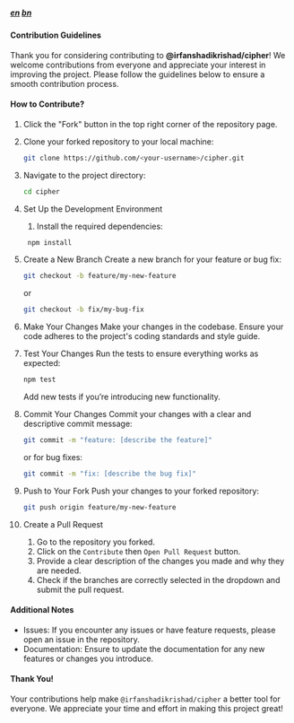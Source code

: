 ##### [en](/docs/en/CONTRIBUTING.md) [bn](/docs/bn/CONTRIBUTING.md)

#### Contribution Guidelines

Thank you for considering contributing to **@irfanshadikrishad/cipher**! We welcome contributions from everyone and appreciate your interest in improving the project. Please follow the guidelines below to ensure a smooth contribution process.

#### How to Contribute?

1.  Click the "Fork" button in the top right corner of the repository page.
2.  Clone your forked repository to your local machine:
    ```bash
    git clone https://github.com/<your-username>/cipher.git
    ```
3.  Navigate to the project directory:
    ```bash
    cd cipher
    ```
4.  Set Up the Development Environment

    1. Install the required dependencies:

    ```bash
     npm install
    ```

5.  Create a New Branch
    Create a new branch for your feature or bug fix:
    ```bash
    git checkout -b feature/my-new-feature
    ```
    or
    ```bash
    git checkout -b fix/my-bug-fix
    ```
6.  Make Your Changes
    Make your changes in the codebase. Ensure your code adheres to the project's coding standards and style guide.
7.  Test Your Changes
    Run the tests to ensure everything works as expected:
    ```bash
    npm test
    ```
    Add new tests if you’re introducing new functionality.
8.  Commit Your Changes
    Commit your changes with a clear and descriptive commit message:
    ```bash
    git commit -m "feature: [describe the feature]"
    ```
    or for bug fixes:
    ```bash
    git commit -m "fix: [describe the bug fix]"
    ```
9.  Push to Your Fork
    Push your changes to your forked repository:
    ```bash
    git push origin feature/my-new-feature
    ```
10. Create a Pull Request
    1. Go to the repository you forked.
    2. Click on the `Contribute` then `Open Pull Request` button.
    3. Provide a clear description of the changes you made and why they are needed.
    4. Check if the branches are correctly selected in the dropdown and submit the pull request.

#### Additional Notes

- Issues: If you encounter any issues or have feature requests, please open an issue in the repository.
- Documentation: Ensure to update the documentation for any new features or changes you introduce.

#### Thank You!

Your contributions help make `@irfanshadikrishad/cipher` a better tool for everyone. We appreciate your time and effort in making this project great!
